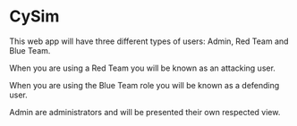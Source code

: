 # CySim

This web app will have three different types of users: Admin, Red Team and Blue Team.

When you are using a Red Team you will be known as an attacking user. 

When you are using the Blue Team role you will be known as a defending user. 

Admin are administrators and will be presented their own respected view.
